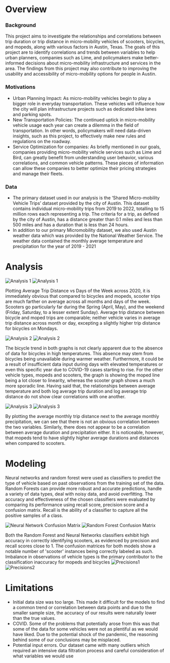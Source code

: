 # Overview

### Background
This project aims to investigate the relationships and correlations between trip duration or trip distance in micro-mobility vehicles of scooters, bicycles, and mopeds, along with various factors in Austin, Texas.
The goals of this project are to identify correlations and trends between variables to help urban planners, companies such as Lime, and policymakers make better-informed decisions about micro-mobility infrastructure and services in the area. The findings from this project may also contribute to improving the usability and accessibility of micro-mobility options for people in Austin.

### Motivations
*   Urban Planning Impact: As micro-mobility vehicles begin to play a bigger role in everyday transportation. These vehicles will influence how the city will plan infrastructure projects such as dedicated bike lanes and parking spots.
*   New Transportation Policies: The continued uptick in micro-mobility vehicle usage each year can create a dilemma in the field of transportation. In other words, policymakers will need data-driven insights, such as this project, to effectively make new rules and regulations on the roadway.
*   Service Optimization for companies: As briefly mentioned in our goals, companies providing micro-mobility vehicle services such as Lime and Bird, can greatly benefit from understanding user behavior, various correlations, and common vehicle patterns. These pieces of information can allow these companies to better optimize their pricing strategies and manage their fleets.

### Data
*   The primary dataset used in our analysis is the ‘Shared Micro-mobility Vehicle Trips’ dataset provided by the city of Austin. This dataset contains individual micro-mobility trips from 2019 to 2022, totalling to 15 million rows each representing a trip. The criteria for a trip, as defined by the city of Austin, has a distance greater than 0.1 miles and less than 500 miles and has a duration that is less than 24 hours.
*   In addition to our primary Micromobility dataset, we also used Austin weather data which was provided by the National Weather Service. The weather data contained the monthly average temperature and precipitation for the year of 2019 - 2021

# Analysis
![Analysis 1](assets/image5.png) ![Analysis 1](assets/image5.png)

Plotting Average Trip Distance vs Days of the Week across 2020, it is immediately obvious that compared to bicycles and mopeds, scooter trips are much farther on average across all months and days of the week. Scooters go particularly far during the Spring (April, May), and the weekend (Friday, Saturday, to a lesser extent Sunday). Average trip distance between bicycle and moped trips are comparable; neither vehicle varies in average trip distance across month or day, excepting a slightly higher trip distance for bicycles on Mondays.

![Analysis 2](assets/image9.png) ![Analysis 2](assets/image11.png)

The bicycle trend in both graphs is not clearly apparent due to the absence of data for bicycles in high temperatures. This absence may stem from bicycles being unavailable during warmer weather. Furthermore, it could be a result of insufficient data input during days with elevated temperatures or even this specific year due to COVID-19 cases starting to rise. For the other vehicle types, mopeds and scooters, the graph is showing the moped line being a lot closer to linearity, whereas the scooter graph shows a much more sporadic line. Having said that, the relationships between average temperature and both log average trip duration and log average trip distance do not show clear correlations with one another.

![Analysis 3](assets/image4.png) ![Analysis 3](assets/image7.png)

By plotting the average monthly trip distance next to the average monthly precipitation, we can see that there is not an obvious correlation between the two variables. Similarly, there does not appear to be a correlation between average duration and precipitation either. It is noticeable, however, that mopeds tend to have slightly higher average durations and distances when compared to scooters.

# Modeling
Neural networks and random forest were used as classifiers to predict the type of vehicle based on past observations from the training set of the data. Random Forests can provide more robust and accurate predictions, handle a variety of data types, deal with noisy data, and avoid overfitting.
The accuracy and effectiveness of the chosen classifiers were evaluated by comparing its performance using recall score, precision score and a confusion matrix. Recall is the ability of a classifier to capture all the positive samples of a class.

![Neural Network Confusion Matrix](/assets/image13.png) ![Random Forest Confusion Matrix](/assets/image1.png)

Both the Random Forest and Neural Networks classifiers exhibit high accuracy in correctly identifying scooters, as evidenced by precision and recall scores close to 1. The confusion matrices for both models show a notable number of 'scooter' instances being correctly labeled as such. Imbalance in observations of vehicle types is the primary contributor to the classification inaccuracy for mopeds and bicycles
![Precisions1](/assets/image3.png) ![Precisions2](/assets/image6.png)

# Limitations
*   Initial data size was too large.
  This made it difficult for the models to find a common trend or correlation between data points and due to the smaller sample size, the accuracy of our results were naturally lower than the true values. 
*   COVID.
  Some of the problems that potentially arose from this was that some of the data for some vehicles were not as plentiful as we would have liked. Due to the potential shock of the pandemic, the reasoning behind some of our conclusions may be misplaced.
*   Potential input errors.
  Our dataset came with many outliers which required an intensive data filtration process and careful consideration of what variables we would use
